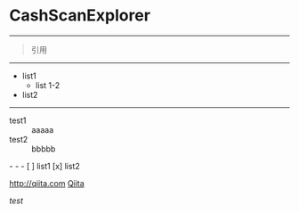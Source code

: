# CashScanExplorer
***
> 引用
* * *
* list1
    * list 1-2
* list2
---
<dl>
    <dt> test1 </dt>
    <dd> aaaaa </dd>
    <dt> test2 </dt>
    <dd> bbbbb </dd>
</dl>
- - -
[ ] list1
[x] list2

<http://qiita.com>
[Qiita](http://qiita.com)

*test*
